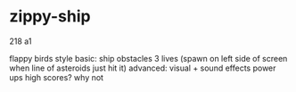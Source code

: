 # zippy-ship
218 a1

flappy birds style
 basic:
   ship
   obstacles
   3 lives (spawn on left side of screen when line of asteroids just hit it)
 advanced:
   visual + sound effects
   power ups
   high scores? why not
